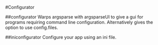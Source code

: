 #Configurator

##configurator
Warps argsparse with argsparseUI to give a gui for programs requiring command line configuration.
Alternatively gives the option to use config.files.

##iniconfigurator
Configure your app using an ini file.


